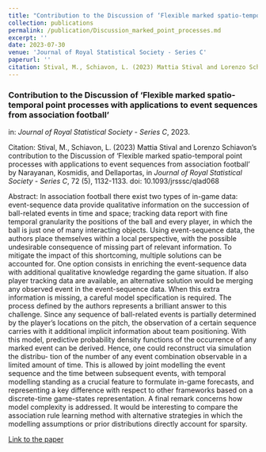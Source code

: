 ```yaml
---
title: "Contribution to the Discussion of ‘Flexible marked spatio-temporal point processes with applications to event sequences from association football’"
collection: publications
permalink: /publication/Discussion_marked_point_processes.md
excerpt: ''
date: 2023-07-30
venue: 'Journal of Royal Statistical Society - Series C'
paperurl: ''
citation: Stival, M., Schiavon, L. (2023) Mattia Stival and Lorenzo Schiavon’s contribution to the Discussion of ‘Flexible marked spatio-temporal point processes with applications to event sequences from association football’ by Narayanan, Kosmidis, and Dellaportas, in <i>Journal of Royal Statistical Society - Series C</i>, 72 (5), 1132-1133. doi: 10.1093/jrsssc/qlad068.
---
```



### Contribution to the Discussion of ‘Flexible marked spatio-temporal point processes with applications to event sequences from association football’
in: _Journal of Royal Statistical Society - Series C_, 2023.

Citation: Stival, M., Schiavon, L. (2023) Mattia Stival and Lorenzo Schiavon’s contribution to the Discussion of ‘Flexible marked spatio-temporal point processes with applications to event sequences from association football’ by Narayanan, Kosmidis, and Dellaportas, in <i>Journal of Royal Statistical Society - Series C</i>,  72 (5), 1132-1133. doi: 10.1093/jrsssc/qlad068 

Abstract: In association football there exist two types of in-game data: event-sequence data provide qualitative information on the succession of ball-related events in time and space; tracking data report with fine temporal granularity the positions of the ball and every player, in which the ball is just one of many interacting objects. Using event-sequence data, the authors place themselves within a local perspective, with the possible undesirable consequence of missing part of relevant information. To mitigate the impact of this shortcoming, multiple solutions can be accounted for. One option consists in enriching the event-sequence data with additional qualitative knowledge regarding the game situation. If also player tracking data are available, an alternative solution would be merging any observed event in the event-sequence data. When this extra information is missing, a careful model specification is required. The process defined by the authors represents a brilliant answer to this challenge. Since any sequence of ball-related events is partially determined by the player’s locations on the pitch, the observation of a certain sequence carries with it additional implicit information about team positioning. With this model, predictive probability density functions of the occurrence of any marked event can be derived. Hence, one could reconstruct via simulation the distribu- tion of the number of any event combination observable in a limited amount of time. This is allowed by joint modelling the event sequence and the time between subsequent events, with temporal modelling standing as a crucial feature to formulate in-game forecasts, and representing a key difference with respect to other frameworks based on a discrete-time game-states representation. A final remark concerns how model complexity is addressed. It would be interesting to compare the association rule learning method with alternative strategies in which the modelling assumptions or prior distributions directly account for sparsity.

[Link to the paper](https://academic.oup.com/jrsssc/article/72/5/1132/7231445?login=false)

